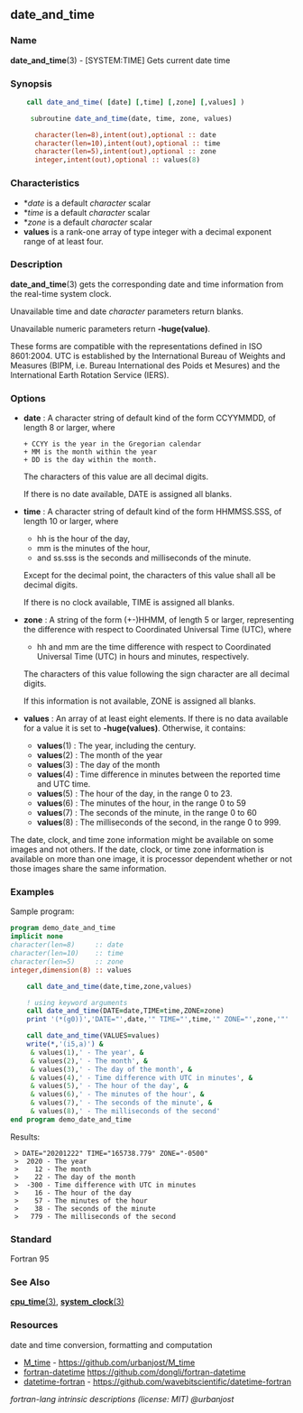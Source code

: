 ## date_and_time

### **Name**

**date_and_time**(3) - \[SYSTEM:TIME\] Gets current date time

### **Synopsis**

```fortran
    call date_and_time( [date] [,time] [,zone] [,values] )
```

```fortran
     subroutine date_and_time(date, time, zone, values)

      character(len=8),intent(out),optional :: date
      character(len=10),intent(out),optional :: time
      character(len=5),intent(out),optional :: zone
      integer,intent(out),optional :: values(8)
```

### **Characteristics**

- \*_date_ is a default _character_ scalar
- \*_time_ is a default _character_ scalar
- \*_zone_ is a default _character_ scalar
- **values** is a rank-one array of type integer with a decimal
  exponent range of at least four.

### **Description**

**date_and_time**(3) gets the corresponding date and time information
from the real-time system clock.

Unavailable time and date _character_ parameters return blanks.

Unavailable numeric parameters return **-huge(value)**.

These forms are compatible with the representations defined in ISO
8601:2004. UTC is established by the International Bureau of Weights
and Measures (BIPM, i.e. Bureau International des Poids et Mesures)
and the International Earth Rotation Service (IERS).

### **Options**

- **date**
  : A character string of default kind of the form CCYYMMDD, of length
  8 or larger, where

      + CCYY is the year in the Gregorian calendar
      + MM is the month within the year
      + DD is the day within the month.

  The characters of this value are all decimal digits.

  If there is no date available, DATE is assigned all blanks.

- **time**
  : A character string of default kind of the form HHMMSS.SSS, of length
  10 or larger, where

  - hh is the hour of the day,
  - mm is the minutes of the hour,
  - and ss.sss is the seconds and milliseconds of the minute.

  Except for the decimal point, the characters of this value shall
  all be decimal digits.

  If there is no clock available, TIME is assigned all blanks.

- **zone**
  : A string of the form (+-)HHMM, of length 5 or larger, representing
  the difference with respect to Coordinated Universal Time (UTC), where

  - hh and mm are the time difference with respect to Coordinated
    Universal Time (UTC) in hours and minutes, respectively.

  The characters of this value following the sign character are
  all decimal digits.

  If this information is not available, ZONE is assigned all blanks.

- **values**
  : An array of at least eight elements. If there is no data
  available for a value it is set to **-huge(values)**. Otherwise,
  it contains:

  - **values**(1) : The year, including the century.
  - **values**(2) : The month of the year
  - **values**(3) : The day of the month
  - **values**(4) : Time difference in minutes between the reported time
    and UTC time.
  - **values**(5) : The hour of the day, in the range 0 to 23.
  - **values**(6) : The minutes of the hour, in the range 0 to 59
  - **values**(7) : The seconds of the minute, in the range 0 to 60
  - **values**(8) : The milliseconds of the second, in the range 0 to 999.

The date, clock, and time zone information might be available on some
images and not others. If the date, clock, or time zone information is
available on more than one image, it is processor dependent whether or
not those images share the same information.

### **Examples**

Sample program:

```fortran
program demo_date_and_time
implicit none
character(len=8)     :: date
character(len=10)    :: time
character(len=5)     :: zone
integer,dimension(8) :: values

    call date_and_time(date,time,zone,values)

    ! using keyword arguments
    call date_and_time(DATE=date,TIME=time,ZONE=zone)
    print '(*(g0))','DATE="',date,'" TIME="',time,'" ZONE="',zone,'"'

    call date_and_time(VALUES=values)
    write(*,'(i5,a)') &
     & values(1),' - The year', &
     & values(2),' - The month', &
     & values(3),' - The day of the month', &
     & values(4),' - Time difference with UTC in minutes', &
     & values(5),' - The hour of the day', &
     & values(6),' - The minutes of the hour', &
     & values(7),' - The seconds of the minute', &
     & values(8),' - The milliseconds of the second'
end program demo_date_and_time
```

Results:

```
 > DATE="20201222" TIME="165738.779" ZONE="-0500"
 >  2020 - The year
 >    12 - The month
 >    22 - The day of the month
 >  -300 - Time difference with UTC in minutes
 >    16 - The hour of the day
 >    57 - The minutes of the hour
 >    38 - The seconds of the minute
 >   779 - The milliseconds of the second
```

### **Standard**

Fortran 95

### **See Also**

[**cpu_time**(3)](#cpu_time),
[**system_clock**(3)](#system_clock)

### **Resources**

date and time conversion, formatting and computation

- [M_time](https://github.com/urbanjost/M_time) - https://github.com/urbanjost/M_time
- [fortran-datetime](https://github.com/dongli/fortran-datetime) https://github.com/dongli/fortran-datetime
- [datetime-fortran](https://github.com/wavebitscientific/datetime-fortran) - https://github.com/wavebitscientific/datetime-fortran

_fortran-lang intrinsic descriptions (license: MIT) \@urbanjost_
